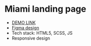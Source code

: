 # Miami landing page

- [DEMO LINK](https://haiduk2019.github.io/miami/)
- [Figma design](https://www.figma.com/file/nHz8bflIwJaWP3P99vKTH5/miami_home_new?node-id=0%3A2)
- Tech stack: HTML5, SCSS, JS
- Responsive design
